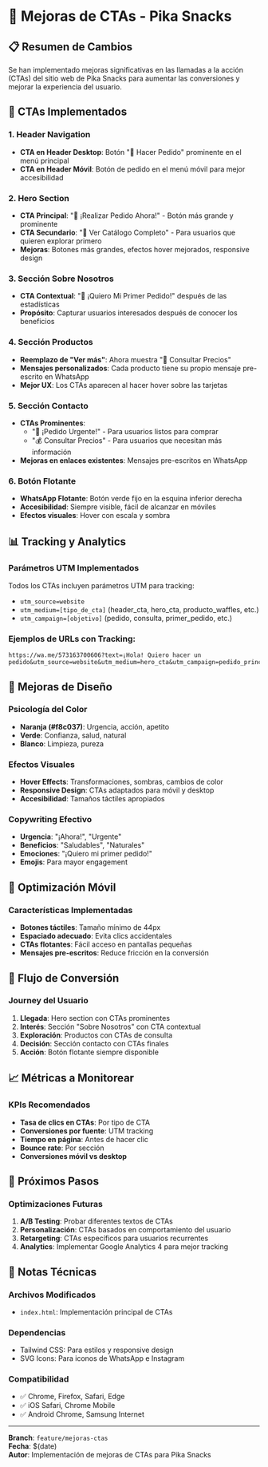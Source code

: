 # 🚀 Mejoras de CTAs - Pika Snacks

## 📋 Resumen de Cambios

Se han implementado mejoras significativas en las llamadas a la acción (CTAs) del sitio web de Pika Snacks para aumentar las conversiones y mejorar la experiencia del usuario.

## 🎯 CTAs Implementados

### 1. **Header Navigation**
- **CTA en Header Desktop**: Botón "🛒 Hacer Pedido" prominente en el menú principal
- **CTA en Header Móvil**: Botón de pedido en el menú móvil para mejor accesibilidad

### 2. **Hero Section**
- **CTA Principal**: "🛒 ¡Realizar Pedido Ahora!" - Botón más grande y prominente
- **CTA Secundario**: "👀 Ver Catálogo Completo" - Para usuarios que quieren explorar primero
- **Mejoras**: Botones más grandes, efectos hover mejorados, responsive design

### 3. **Sección Sobre Nosotros**
- **CTA Contextual**: "🍪 ¡Quiero Mi Primer Pedido!" después de las estadísticas
- **Propósito**: Capturar usuarios interesados después de conocer los beneficios

### 4. **Sección Productos**
- **Reemplazo de "Ver más"**: Ahora muestra "💬 Consultar Precios"
- **Mensajes personalizados**: Cada producto tiene su propio mensaje pre-escrito en WhatsApp
- **Mejor UX**: Los CTAs aparecen al hacer hover sobre las tarjetas

### 5. **Sección Contacto**
- **CTAs Prominentes**: 
  - "🚀 ¡Pedido Urgente!" - Para usuarios listos para comprar
  - "💰 Consultar Precios" - Para usuarios que necesitan más información
- **Mejoras en enlaces existentes**: Mensajes pre-escritos en WhatsApp

### 6. **Botón Flotante**
- **WhatsApp Flotante**: Botón verde fijo en la esquina inferior derecha
- **Accesibilidad**: Siempre visible, fácil de alcanzar en móviles
- **Efectos visuales**: Hover con escala y sombra

## 📊 Tracking y Analytics

### Parámetros UTM Implementados
Todos los CTAs incluyen parámetros UTM para tracking:

- `utm_source=website`
- `utm_medium=[tipo_de_cta]` (header_cta, hero_cta, producto_waffles, etc.)
- `utm_campaign=[objetivo]` (pedido, consulta, primer_pedido, etc.)

### Ejemplos de URLs con Tracking:
```
https://wa.me/573163700606?text=¡Hola! Quiero hacer un pedido&utm_source=website&utm_medium=hero_cta&utm_campaign=pedido_principal
```

## 🎨 Mejoras de Diseño

### Psicología del Color
- **Naranja (#f8c037)**: Urgencia, acción, apetito
- **Verde**: Confianza, salud, natural
- **Blanco**: Limpieza, pureza

### Efectos Visuales
- **Hover Effects**: Transformaciones, sombras, cambios de color
- **Responsive Design**: CTAs adaptados para móvil y desktop
- **Accesibilidad**: Tamaños táctiles apropiados

### Copywriting Efectivo
- **Urgencia**: "¡Ahora!", "Urgente"
- **Beneficios**: "Saludables", "Naturales"
- **Emociones**: "¡Quiero mi primer pedido!"
- **Emojis**: Para mayor engagement

## 📱 Optimización Móvil

### Características Implementadas
- **Botones táctiles**: Tamaño mínimo de 44px
- **Espaciado adecuado**: Evita clics accidentales
- **CTAs flotantes**: Fácil acceso en pantallas pequeñas
- **Mensajes pre-escritos**: Reduce fricción en la conversión

## 🔄 Flujo de Conversión

### Journey del Usuario
1. **Llegada**: Hero section con CTAs prominentes
2. **Interés**: Sección "Sobre Nosotros" con CTA contextual
3. **Exploración**: Productos con CTAs de consulta
4. **Decisión**: Sección contacto con CTAs finales
5. **Acción**: Botón flotante siempre disponible

## 📈 Métricas a Monitorear

### KPIs Recomendados
- **Tasa de clics en CTAs**: Por tipo de CTA
- **Conversiones por fuente**: UTM tracking
- **Tiempo en página**: Antes de hacer clic
- **Bounce rate**: Por sección
- **Conversiones móvil vs desktop**

## 🚀 Próximos Pasos

### Optimizaciones Futuras
1. **A/B Testing**: Probar diferentes textos de CTAs
2. **Personalización**: CTAs basados en comportamiento del usuario
3. **Retargeting**: CTAs específicos para usuarios recurrentes
4. **Analytics**: Implementar Google Analytics 4 para mejor tracking

## 📝 Notas Técnicas

### Archivos Modificados
- `index.html`: Implementación principal de CTAs

### Dependencias
- Tailwind CSS: Para estilos y responsive design
- SVG Icons: Para iconos de WhatsApp e Instagram

### Compatibilidad
- ✅ Chrome, Firefox, Safari, Edge
- ✅ iOS Safari, Chrome Mobile
- ✅ Android Chrome, Samsung Internet

---

**Branch**: `feature/mejoras-ctas`  
**Fecha**: $(date)  
**Autor**: Implementación de mejoras de CTAs para Pika Snacks 